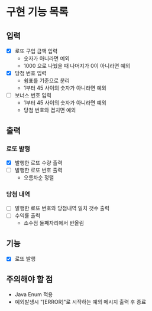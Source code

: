 # 구현 기능 목록

## 입력

* [x] 로또 구입 금액 입력
  * 숫자가 아니라면 예외 
  * 1000 으로 나눴을 때 나머지가 0이 아니라면 예외
* [x] 당첨 번호 입력
  * 쉼표를 기준으로 분리
  * 1부터 45 사이의 숫자가 아니라면 예외
* [ ] 보너스 번호 입력
  * 1부터 45 사이의 숫자가 아니라면 예외
  * 당첨 번호와 겹치면 예외

## 출력

### 로또 발행

* [x] 발행한 로또 수량 출력
* [ ] 발행한 로또 번호 출력
  * 오름차순 정렬

### 당첨 내역

* [ ] 발행한 로또 번호와 당첨내역 일치 갯수 출력
* [ ] 수익률 출력
  * 소수점 둘째자리에서 반올림

## 기능

* [x] 로또 발행

## 주의해야 할 점

* Java Enum 적용
* 예외발생시 "[ERROR]"로 시작하는 예외 메시지 출력 후 종료